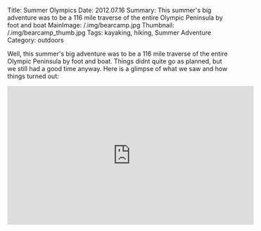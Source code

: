Title: Summer Olympics
Date: 2012.07.16
Summary: This summer's big adventure was to be a 116 mile traverse of the entire Olympic Peninsula by foot and boat
MainImage: /.img/bearcamp.jpg
Thumbnail: /.img/bearcamp_thumb.jpg
Tags: kayaking, hiking, Summer Adventure
Category: outdoors

Well, this summer's big adventure was to be a 116 mile traverse of the entire Olympic Peninsula by foot and boat. Things didnt quite go as planned, but we still had a good time anyway. Here is a glimpse of what we saw and how things turned out:

<p>
<iframe width="560" height="315" src="https://www.youtube.com/embed/pcCVvNE8eVw?rel=0" frameborder="0" allow="accelerometer; autoplay; encrypted-media; gyroscope; picture-in-picture" allowfullscreen></iframe>
</p>
